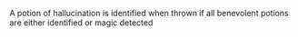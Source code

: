 A potion of hallucination is identified when thrown if all benevolent potions are either identified or magic detected